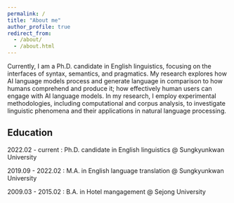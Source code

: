 ```yaml
---
permalink: /
title: "About me"
author_profile: true
redirect_from: 
  - /about/
  - /about.html
---
```


Currently, I am a Ph.D. candidate in English linguistics, focusing on the interfaces of syntax, semantics, and pragmatics. My research explores how AI language models process and generate language in comparison to how humans comprehend and produce it; how effectively human users can engage with AI language models. In my research, I employ experimental methodologies, including computational and corpus analysis, to investigate linguistic phenomena and their applications in natural language processing.


Education
------
2022.02 - current : Ph.D. candidate in English linguistics @ Sungkyunkwan University  
  
2019.09 - 2022.02 : M.A. in English language translation @ Sungkyunkwan University  
  
2009.03 - 2015.02 : B.A. in Hotel mangagement @ Sejong University  


